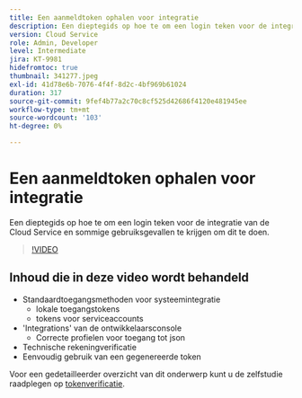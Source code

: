 ```yaml
---
title: Een aanmeldtoken ophalen voor integratie
description: Een dieptegids op hoe te om een login teken voor de integratie van de Cloud Service en sommige gebruiksgevallen te krijgen om dit te doen.
version: Cloud Service
role: Admin, Developer
level: Intermediate
jira: KT-9981
hidefromtoc: true
thumbnail: 341277.jpeg
exl-id: 41d78e6b-7076-4f4f-8d2c-4bf969b61024
duration: 317
source-git-commit: 9fef4b77a2c70c8cf525d42686f4120e481945ee
workflow-type: tm+mt
source-wordcount: '103'
ht-degree: 0%

---
```


# Een aanmeldtoken ophalen voor integratie

Een dieptegids op hoe te om een login teken voor de integratie van de Cloud Service en sommige gebruiksgevallen te krijgen om dit te doen.

>[!VIDEO](https://video.tv.adobe.com/v/341277?quality=12&learn=on)

## Inhoud die in deze video wordt behandeld

+ Standaardtoegangsmethoden voor systeemintegratie
   + lokale toegangstokens
   + tokens voor serviceaccounts
+ &#39;Integrations&#39; van de ontwikkelaarsconsole
   + Correcte profielen voor toegang tot json
+ Technische rekeningverificatie
+ Eenvoudig gebruik van een gegenereerde token

Voor een gedetailleerder overzicht van dit onderwerp kunt u de zelfstudie raadplegen op [tokenverificatie](/help/headless-tutorial/authentication/overview.md).
